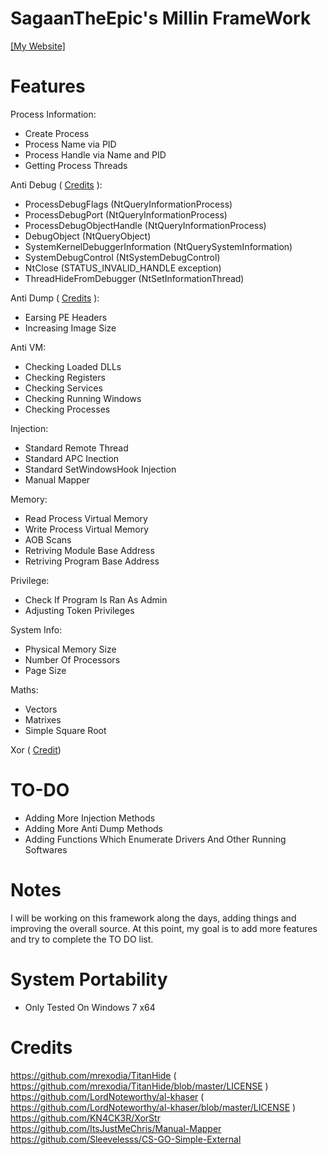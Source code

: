 # SagaanTheEpic's Millin FrameWork

[[My Website]](https://theherobrine9.wixsite.com/website/)

# Features
Process Information:
- Create Process
- Process Name via PID
- Process Handle via Name and PID
- Getting Process Threads

Anti Debug ( [Credits](https://github.com/mrexodia/TitanHide) ):
- ProcessDebugFlags (NtQueryInformationProcess)
- ProcessDebugPort (NtQueryInformationProcess)
- ProcessDebugObjectHandle (NtQueryInformationProcess)
- DebugObject (NtQueryObject)
- SystemKernelDebuggerInformation (NtQuerySystemInformation)
- SystemDebugControl (NtSystemDebugControl)
- NtClose (STATUS_INVALID_HANDLE exception)
- ThreadHideFromDebugger (NtSetInformationThread)

Anti Dump ( [Credits](https://github.com/LordNoteworthy/al-khaser) ):
- Earsing PE Headers
- Increasing Image Size

Anti VM:
- Checking Loaded DLLs
- Checking Registers
- Checking Services
- Checking Running Windows
- Checking Processes

Injection:
- Standard Remote Thread
- Standard APC Inection 
- Standard SetWindowsHook Injection
- Manual Mapper

Memory:
- Read Process Virtual Memory
- Write Process Virtual Memory
- AOB Scans
- Retriving Module Base Address
- Retriving Program Base Address

Privilege:
- Check If Program Is Ran As Admin
- Adjusting Token Privileges

System Info:
- Physical Memory Size
- Number Of Processors
- Page Size

Maths:
- Vectors
- Matrixes
- Simple Square Root

Xor ( [Credit](https://github.com/KN4CK3R/XorStr ))

# TO-DO
- Adding More Injection Methods
- Adding More Anti Dump Methods
- Adding Functions Which Enumerate Drivers And Other Running Softwares

# Notes
I will be working on this framework along the days, adding things and improving the overall source. At this point, my goal is to add more features and try to complete the TO DO list. 

 
# System Portability 
- Only Tested On Windows 7 x64

# Credits
https://github.com/mrexodia/TitanHide ( https://github.com/mrexodia/TitanHide/blob/master/LICENSE )
https://github.com/LordNoteworthy/al-khaser ( https://github.com/LordNoteworthy/al-khaser/blob/master/LICENSE )
https://github.com/KN4CK3R/XorStr
https://github.com/ItsJustMeChris/Manual-Mapper
https://github.com/Sleevelesss/CS-GO-Simple-External
